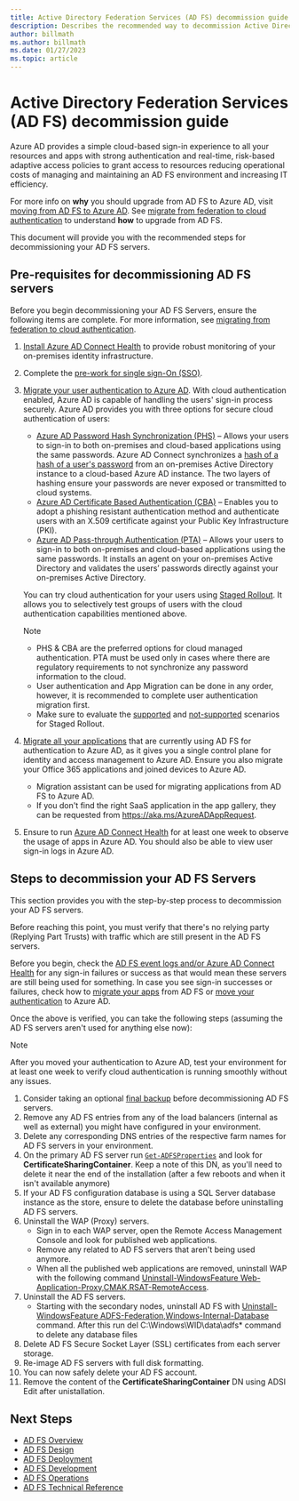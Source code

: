 ```yaml
---
title: Active Directory Federation Services (AD FS) decommission guide 
description: Describes the recommended way to decommission Active Directory Federation Services (AD FS) servers.
author: billmath
ms.author: billmath
ms.date: 01/27/2023
ms.topic: article
---
```


# Active Directory Federation Services (AD FS) decommission guide 

 

Azure AD provides a simple cloud-based sign-in experience to all your resources and apps with strong authentication and real-time, risk-based adaptive access policies to grant access to resources reducing operational costs of managing and maintaining an AD FS environment and increasing IT efficiency.  

For more info on **why** you should upgrade from AD FS to Azure AD, visit [moving from AD FS to Azure AD](https://aka.ms/adfs2aad). See [migrate from federation to cloud authentication](/azure/active-directory/hybrid/migrate-from-federation-to-cloud-authentication) to understand **how** to upgrade from AD FS. 

This document will provide you with the recommended steps for decommissioning your AD FS servers.

## Pre-requisites for decommissioning AD FS servers 

Before you begin decommissioning your AD FS Servers, ensure the following items are complete.  For more information, see [migrating from federation to cloud authentication](/azure/active-directory/hybrid/migrate-from-federation-to-cloud-authentication). 

 1. [Install Azure AD Connect Health](/azure/active-directory/hybrid/how-to-connect-health-agent-install#install-the-agent-for-ad-fs) to provide robust monitoring of your on-premises identity infrastructure. 
 2. Complete the [pre-work for single sign-On (SSO)](/azure/active-directory/hybrid/migrate-from-federation-to-cloud-authentication#pre-work-for-sso).
 3. [Migrate your user authentication to Azure AD](/azure/active-directory/hybrid/how-to-connect-staged-rollout). With cloud authentication enabled, Azure AD is capable of handling the users' sign-in process securely. Azure AD provides you with three options for secure cloud authentication of users:
     - [Azure AD Password Hash Synchronization (PHS)](/azure/active-directory/hybrid/whatis-phs) – Allows your users to sign-in to both on-premises and cloud-based applications using the same passwords. Azure AD Connect synchronizes a [hash of a hash of a user's password](/azure/active-directory/hybrid/how-to-connect-password-hash-synchronization#detailed-description-of-how-password-hash-synchronization-works) from an on-premises Active Directory instance to a cloud-based Azure AD instance. The two layers of hashing ensure your passwords are never exposed or transmitted to cloud systems. 
     - [Azure AD Certificate Based Authentication (CBA)](/azure/active-directory/authentication/concept-certificate-based-authentication) – Enables you to adopt a phishing resistant authentication method and authenticate users with an X.509 certificate against your Public Key Infrastructure (PKI). 
     - [Azure AD Pass-through Authentication (PTA)](/azure/active-directory/hybrid/how-to-connect-pta) – Allows your users to sign-in to both on-premises and cloud-based applications using the same passwords. It installs an agent on your on-premises Active Directory and validates the users’ passwords directly against your on-premises Active Directory.  

     You can try cloud authentication for your users using [Staged Rollout](/azure/active-directory/hybrid/how-to-connect-staged-rollout). It allows you to selectively test groups of users with the cloud authentication capabilities mentioned above. 

     >[!NOTE]  
     > - PHS & CBA are the preferred options for cloud managed authentication. PTA must be used only in cases where there are regulatory requirements to not synchronize any password information to the cloud. 
     >- User authentication and App Migration can be done in any order, however, it is recommended to complete user authentication migration first. 
     >- Make sure to evaluate the [supported](/azure/active-directory/hybrid/how-to-connect-staged-rollout#supported-scenarios) and [not-supported](/azure/active-directory/hybrid/how-to-connect-staged-rollout#unsupported-scenarios) scenarios for Staged Rollout. 

 

 3. [Migrate all your applications](/azure/active-directory/manage-apps/migrate-adfs-apps-to-azure) that are currently using AD FS for authentication to Azure AD, as it gives you a single control plane for identity and access management to Azure AD. Ensure you also migrate your Office 365 applications and joined devices to Azure AD. 
     - Migration assistant can be used for migrating applications from AD FS to Azure AD. 
     - If you don't find the right SaaS application in the app gallery, they can be requested from https://aka.ms/AzureADAppRequest.  

 4. Ensure to run [Azure AD Connect Health](/azure/active-directory/hybrid/how-to-connect-health-agent-install#install-the-agent-for-ad-fs) for at least one week to observe the usage of apps in Azure AD. You should also be able to view user sign-in logs in Azure AD. 

## Steps to decommission your AD FS Servers 

This section provides you with the step-by-step process to decommission your AD FS servers.  

Before reaching this point, you must verify that there's no relying party (Replying Part Trusts) with traffic which are still present in the AD FS servers.  

Before you begin, check the [AD FS event logs and/or Azure AD Connect Health](/azure/active-directory/hybrid/how-to-connect-health-adfs) for any sign-in failures or success as that would mean these servers are still being used for something. In case you see sign-in successes or failures, check how to [migrate your apps](/azure/active-directory/manage-apps/migrate-adfs-apps-to-azure) from AD FS or [move your authentication](/azure/active-directory/hybrid/migrate-from-federation-to-cloud-authentication) to Azure AD. 

Once the above is verified, you can take the following steps (assuming the AD FS servers aren't used for anything else now): 

> [!NOTE]
> After you moved your authentication to Azure AD, test your environment for at least one week to verify cloud authentication is running smoothly without any issues. 

 1. Consider taking an optional [final backup](../operations/ad-fs-rapid-restore-tool.md#create-a-backup) before decommissioning AD FS servers.  
 2. Remove any AD FS entries from any of the load balancers (internal as well as external) you might have configured in your environment. 
 3. Delete any corresponding DNS entries of the respective farm names for AD FS servers in your environment. 
 4. On the primary AD FS server run [`Get-ADFSProperties`](/powershell/module/adfs/get-adfsproperties?view=windowsserver2022-ps) and look for **CertificateSharingContainer**. Keep a note of this DN, as you'll need to delete it near the end of the installation (after a few reboots and when it isn't available anymore) 
 5. If your AD FS configuration database is using a SQL Server database instance as the store, ensure to delete the database before uninstalling AD FS servers.
 6. Uninstall the WAP (Proxy) servers. 
     - Sign in to each WAP server, open the Remote Access Management Console and look for published web applications. 
     - Remove any related to AD FS servers that aren't being used anymore. 
     - When all the published web applications are removed, uninstall WAP with the following command [Uninstall-WindowsFeature Web-Application-Proxy,CMAK,RSAT-RemoteAccess](/powershell/module/servermanager/uninstall-windowsfeature?view=windowsserver2022-ps).
 7. Uninstall the AD FS servers.
     - Starting with the secondary nodes, uninstall AD FS with [Uninstall-WindowsFeature ADFS-Federation,Windows-Internal-Database](/powershell/module/servermanager/uninstall-windowsfeature?view=windowsserver2022-ps) command. After this run del C:\Windows\WID\data\adfs* command to delete any database files
 8. Delete AD FS Secure Socket Layer (SSL) certificates from each server storage.
 9. Re-image AD FS servers with full disk formatting.
 10. You can now safely delete your AD FS account.
 11. Remove the content of the **CertificateSharingContainer** DN using ADSI Edit after unistallation.

## Next Steps
- [AD FS Overview](../ad-fs-overview.md)
- [AD FS Design](../AD-FS-Design.md)
- [AD FS Deployment](../AD-FS-Deployment.md)
- [AD FS Development](../AD-FS-Development.md)
- [AD FS Operations](../ad-fs-operations.md)
- [AD FS Technical Reference](../AD-FS-Technical-Reference.md)


